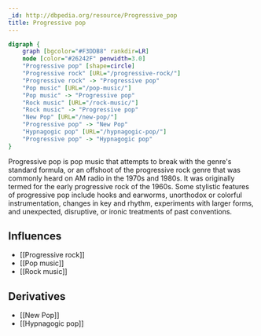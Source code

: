 ```yaml
---
_id: http://dbpedia.org/resource/Progressive_pop
title: Progressive pop
---
```


```dot
digraph {
	graph [bgcolor="#F3DDB8" rankdir=LR]
	node [color="#26242F" penwidth=3.0]
	"Progressive pop" [shape=circle]
	"Progressive rock" [URL="/progressive-rock/"]
	"Progressive rock" -> "Progressive pop"
	"Pop music" [URL="/pop-music/"]
	"Pop music" -> "Progressive pop"
	"Rock music" [URL="/rock-music/"]
	"Rock music" -> "Progressive pop"
	"New Pop" [URL="/new-pop/"]
	"Progressive pop" -> "New Pop"
	"Hypnagogic pop" [URL="/hypnagogic-pop/"]
	"Progressive pop" -> "Hypnagogic pop"
}
```

Progressive pop is pop music that attempts to break with the genre's standard formula, or an offshoot of the progressive rock genre that was commonly heard on AM radio in the 1970s and 1980s. It was originally termed for the early progressive rock of the 1960s. Some stylistic features of progressive pop include hooks and earworms, unorthodox or colorful instrumentation, changes in key and rhythm, experiments with larger forms, and unexpected, disruptive, or ironic treatments of past conventions.

## Influences

- [[Progressive rock]]
- [[Pop music]]
- [[Rock music]]

## Derivatives

- [[New Pop]]
- [[Hypnagogic pop]]
